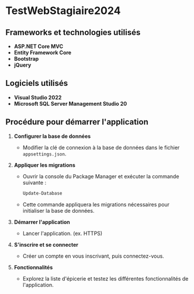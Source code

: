 # TestWebStagiaire2024

## Frameworks et technologies utilisés
- **ASP.NET Core MVC**
- **Entity Framework Core**
- **Bootstrap**
- **jQuery**

## Logiciels utilisés
- **Visual Studio 2022**
- **Microsoft SQL Server Management Studio 20**

## Procédure pour démarrer l'application

1. **Configurer la base de données**
   - Modifier la clé de connexion à la base de données dans le fichier `appsettings.json`.

2. **Appliquer les migrations**
   - Ouvrir la console du Package Manager et exécuter la commande suivante :
     ```bash
     Update-Database
     ```
   - Cette commande appliquera les migrations nécessaires pour initialiser la base de données.

3. **Démarrer l'application**
   - Lancer l'application. (ex. HTTPS)

4. **S'inscrire et se connecter**
   - Créer un compte en vous inscrivant, puis connectez-vous.

5. **Fonctionnalités**
   - Explorez la liste d'épicerie et testez les différentes fonctionnalités de l'application.
